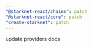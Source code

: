 ```yaml
---
"@starknet-react/chains": patch
"@starknet-react/core": patch
"create-starknet": patch
---
```


update providers docs
